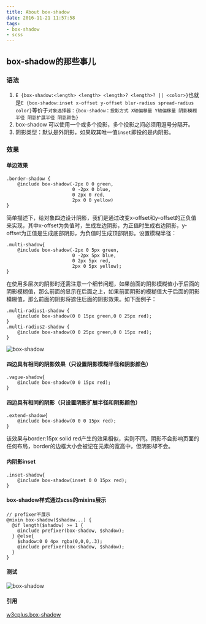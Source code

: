 ```yaml
---
title: About box-shadow
date: 2016-11-21 11:57:58
tags:
- box-shadow
- scss
---
```


## box-shadow的那些事儿

### 语法

1.	`E {box-shadow:<length> <length> <length>? <length>? || <color>}`也就是`E {box-shadow:inset x-offset y-offset blur-radius spread-radius color}`等价于`对象选择器：{box-shadow：投影方式 X轴偏移量 Y轴偏移量 阴影模糊半径 阴影扩展半径 阴影颜色}`
2.	box-shadow 可以使用一个或多个投影，多个投影之间必须用逗号分隔开。
3.	阴影类型：默认是外阴影，如果取其唯一值`inset`即投的是内阴影。

### 效果

#### 单边效果
```
.border-shadow {
	@include box-shadow(-2px 0 0 green,
                        0 -2px 0 blue,
                        0 2px 0 red,
                        2px 0 0 yellow)
}
```
简单描述下，给对象四边设计阴影，我们是通过改变x-offset和y-offset的正负值来实现，其中x-offset为负值时，生成左边阴影，为正值时生成右边阴影，y-offset为正值是生成底部阴影，为负值时生成顶部阴影。设置模糊半径：
```
.multi-shadow{
	@include box-shadow(-2px 0 5px green,
                        0 -2px 5px blue,
                        0 2px 5px red,
                        2px 0 5px yellow);
}
```
在使用多层次的阴影时还需注意一个细节问题，如果前面的阴影模糊值小于后面的阴影模糊值，那么前面的显示在后面之上，如果前面阴影的模糊值大于后面的阴影模糊值，那么前面的阴影将遮住后面的阴影效果。如下面例子：
```
.multi-radius1-shadow {
	@include box-shadow(0 0 15px green,0 0 25px red);
}
.multi-radius2-shadow {
	@include box-shadow(0 0 25px green,0 0 15px red);
}
```
![box-shadow](/img/box-shadow/box-shadow-2.png)

#### 四边具有相同的阴影效果（只设置阴影模糊半径和阴影颜色）
```
.vague-shadow{
  	@include box-shadow(0 0 15px red);
}
```

#### 四边具有相同的阴影（只设置阴影扩展半径和阴影颜色）
```
.extend-shadow{
  	@include box-shadow(0 0 0 15px red);
}
```
该效果与border:15px solid red产生的效果相似，实则不同。阴影不会影响页面的任何布局，border的边框大小会被记在元素的宽高中，但阴影却不会。

#### 内阴影inset
```
.inset-shadow{
  	@include box-shadow(inset 0 0 15px red);
}
```

#### box-shadow样式通过scss的mixins展示

```
// prefixer不展示
@mixin box-shadow($shadow...) {
  @if length($shadow) >= 1 {
    @include prefixer(box-shadow, $shadow);
  } @else{
    $shadow:0 0 4px rgba(0,0,0,.3);
    @include prefixer(box-shadow, $shadow);
  }
}
```

#### 测试

![box-shadow](/img/box-shadow/box-shadow-1.png)

#### 引用

[w3cplus.box-shadow](http://www.w3cplus.com/content/css3-box-shadow)

